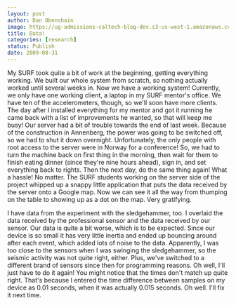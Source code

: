 ```yaml
---
layout: post
author: Dan Obenshain
image: https://ug-admissions-caltech-blog-dev.s3-us-west-1.amazonaws.com/old_pictures/caltech_as_it_happens/6a0105349b8251970b0120a533d4a2970b.jpg
title: Data!
categories: [research]
status: Publish
date: 2009-08-31
---
```


My SURF took quite a bit of work at the beginning, getting everything working. We built our whole system from scratch, so nothing actually worked until several weeks in. Now we have a working system!
Currently, we only have one working client, a laptop in my SURF mentor's office. We have ten of the accelerometers, though, so we'll soon have more clients. The day after I installed everything for my mentor and got it running he came back with a list of improvements he wanted, so that will keep me busy!
Our server had a bit of trouble towards the end of last week. Because of the construction in Annenberg, the power was going to be switched off, so we had to shut it down overnight. Unfortunately, the only people with root access to the server were in Norway for a conference! So, we had to turn the machine back on first thing in the morning, then wait for them to finish eating dinner (since they're nine hours ahead), sign in, and set everything back to rights. Then the next day, do the same thing again! What a hassle!
No matter. The SURF students working on the server side of the project whipped up a snappy little application that puts the data received by the server onto a Google map. Now we can see it all the way from thumping on the table to showing up as a dot on the map. Very gratifying.

I have data from the experiment with the sledgehammer, too. I overlaid the data received by the professional sensor and the data received by our sensor. Our data is quite a bit worse, which is to be expected. Since our device is so small it has very little inertia and ended up bouncing around after each event, which added lots of noise to the data. Apparently, I was too close to the sensors when I was swinging the sledgehammer, so the seismic activity was not quite right, either. Plus, we've switched to a different brand of sensors since then for programming reasons. Oh well, I'll just have to do it again!
You might notice that the times don't match up quite right. That's because I entered the time difference between samples on my device as 0.01 seconds, when it was actually 0.015 seconds. Oh well. I'll fix it next time.

